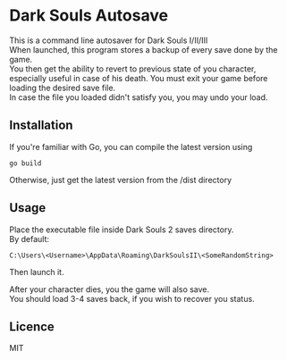 # Dark Souls Autosave
This is a command line autosaver for Dark Souls  I/II/III <br />
When launched, this program stores a backup of every save done by the game.<br />
You then get the ability to revert to previous state of you character,
especially useful in case of his death.
You must exit your game before loading the desired save file.<br />
In case the file you loaded didn't satisfy you, you may undo your load.<br />

## Installation
If you're familiar with Go, you can compile the latest version using
```console
go build
```
Otherwise, just get the latest version from the /dist directory

## Usage
Place the executable file inside Dark Souls 2 saves directory.<br />
By default:
```console
C:\Users\<Username>\AppData\Roaming\DarkSoulsII\<SomeRandomString>
```
Then launch it.

After your character dies, you the game will also save.<br />
You should load 3-4 saves back, if you wish to recover you status.

## Licence
MIT


